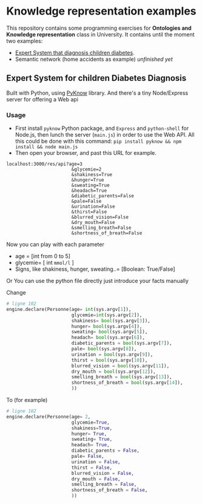 # Knowledge representation examples

This repository contains some programming exercises for **Ontologies and Knowledge representation** class in University. It contains until the moment two examples:

* [Expert System that diagnosis children diabetes](expert-system-for-children-diabetes-diagnosis).
* Semantic network (home accidents as example) *unfinished yet*

## Expert System for children Diabetes Diagnosis

Built with Python, using [PyKnow]() library. And there's a tiny Node/Express server for offering a Web api
### Usage
* First install `pyknow` Python package, and `Express` and `python-shell` for Node.js, then lunch the server (`main.js`) in order to use the Web API.
All this could be done with this command:
`pip install pyknow && npm install && node main.js`
* Then open your browser, and past this URL for example.
```
localhost:3000/res/api?age=3
                        &glycemie=2
                        &shakiness=True
                        &hunger=True
                        &sweating=True
                        &headach=True
                        &diabetic_parents=False
                        &pale=False
                        &urination=False
                        &thirst=False
                        &blurred_vision=False
                        &dry_mouth=False
                        &smelling_breath=False
                        &shortness_of_breath=False
```
Now you can play with each parameter
  * age = [int from 0 to 5]
  * glycemie= [ int `mmol/l` ]
  * Signs, like shakiness, hunger, sweating..= [Boolean: True/False]

Or You can use the python file directly just introduce your facts manually

Change
```python
# ligne 102
engine.declare(Personne(age= int(sys.argv[1]),
                        glycemie=int(sys.argv[2]),
                        shakiness= bool(sys.argv[3]),
                        hunger= bool(sys.argv[4]),
                        sweating= bool(sys.argv[5]),
                        headach= bool(sys.argv[6]),
                        diabetic_parents = bool(sys.argv[7]),
                        pale= bool(sys.argv[8]),
                        urination = bool(sys.argv[9]),
                        thirst = bool(sys.argv[10]),
                        blurred_vision = bool(sys.argv[11]),
                        dry_mouth = bool(sys.argv[12]),
                        smelling_breath = bool(sys.argv[13]),
                        shortness_of_breath = bool(sys.argv[14]),
                        ))
```
To (for example)
```python
# ligne 102
engine.declare(Personne(age= 2,
                        glycemie=True,
                        shakiness=True,
                        hunger= True,
                        sweating= True,
                        headach= True,
                        diabetic_parents = False,
                        pale= False,
                        urination = False,
                        thirst = False,
                        blurred_vision = False,
                        dry_mouth = False,
                        smelling_breath = False,
                        shortness_of_breath = False,
                        ))
```
